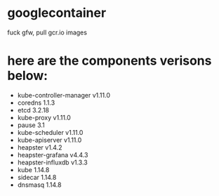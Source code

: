 # googlecontainer
fuck gfw, pull gcr.io images
# here are the components verisons below:
* kube-controller-manager v1.11.0
* coredns 1.1.3
* etcd 3.2.18
* kube-proxy v1.11.0
* pause 3.1
* kube-scheduler v1.11.0
* kube-apiserver v1.11.0
* heapster v1.4.2
* heapster-grafana v4.4.3
* heapster-influxdb v1.3.3
* kube 1.14.8
* sidecar 1.14.8
* dnsmasq 1.14.8
